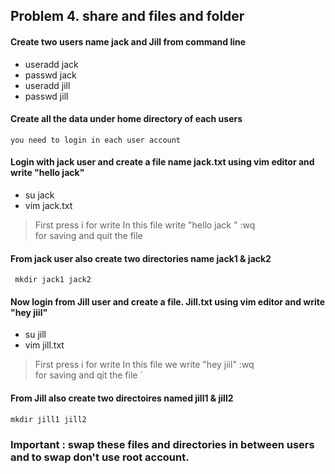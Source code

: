## Problem 4.  share and files and folder 


#### Create two users name jack and Jill  from command line
 
  - useradd jack 
  - passwd jack
  - useradd jill
  - passwd jill   
#### Create all the data under home directory of each users 
  ` you need to login in each user account `
  
#### Login with jack user and create a file name  jack.txt using vim editor and write "hello jack"
  - su jack
  - vim jack.txt
  >First press i  for write
  >  In this file write
  >  "hello jack "
  > :wq  
  > for saving and quit the file 
#### From jack user also create two directories name jack1 & jack2
   ` mkdir jack1 jack2`
#### Now login from Jill user and create a file. Jill.txt using vim editor and write "hey jiil"
   - su jill
   - vim jill.txt
   > First press i for write 
   >  In this file we write 
   > "hey jiil"
   > :wq  
   > for saving and qit the file  `
 #### From Jill also create two directoires named jill1 & jill2 
   ` mkdir jill1 jill2 `

### Important :  swap these files and directories in between users  and to swap don't use root account.

  
